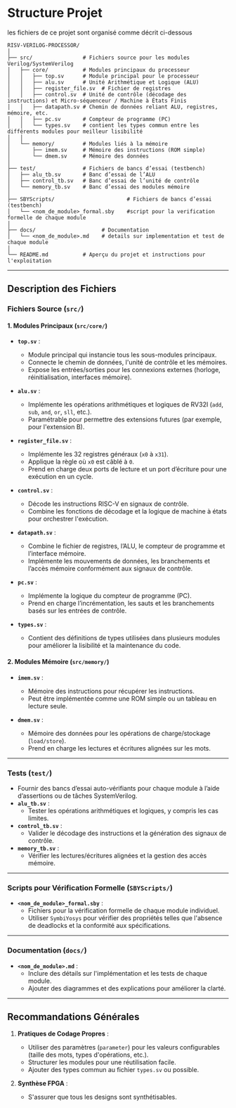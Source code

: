 # Structure Projet
les fichiers de ce projet sont organisé comme décrit ci-dessous

```plaintext
RISV-VERILOG-PROCESSOR/
│
├── src/                # Fichiers source pour les modules Verilog/SystemVerilog
│   ├── core/           # Modules principaux du processeur
│   │   ├── top.sv      # Module principal pour le processeur
│   │   ├── alu.sv      # Unité Arithmétique et Logique (ALU)
│   │   ├── register_file.sv  # Fichier de registres
│   │   ├── control.sv  # Unité de contrôle (décodage des instructions) et Micro-séquenceur / Machine à États Finis
│   │   ├── datapath.sv # Chemin de données reliant ALU, registres, mémoire, etc.
│   │   ├── pc.sv       # Compteur de programme (PC)
│   │   └── types.sv    # contient les types commun entre les différents modules pour meilleur lisibilité
│   │  
│   └── memory/         # Modules liés à la mémoire
│       ├── imem.sv     # Mémoire des instructions (ROM simple)
│       └── dmem.sv     # Mémoire des données
│
├── test/               # Fichiers de bancs d’essai (testbench)
│   ├── alu_tb.sv       # Banc d’essai de l’ALU
│   ├── control_tb.sv   # Banc d’essai de l’unité de contrôle
│   └── memory_tb.sv    # Banc d’essai des modules mémoire
│
├── SBYScripts/                       # Fichiers de bancs d’essai (testbench)
│   └── <nom_de_module>_formal.sby    #script pour la verification formelle de chaque module
│
├── docs/                     # Documentation
│   └── <nom_de_module>.md    # details sur implementation et test de chaque module
│
└── README.md           # Aperçu du projet et instructions pour l'exploitation
```

---

## **Description des Fichiers**

### **Fichiers Source (`src/`)**

#### 1. **Modules Principaux (`src/core/`)**
- **`top.sv`** :
  - Module principal qui instancie tous les sous-modules principaux.
  - Connecte le chemin de données, l'unité de contrôle et les mémoires.
  - Expose les entrées/sorties pour les connexions externes (horloge, réinitialisation, interfaces mémoire).

- **`alu.sv`** :
  - Implémente les opérations arithmétiques et logiques de RV32I (`add`, `sub`, `and`, `or`, `sll`, etc.).
  - Paramétrable pour permettre des extensions futures (par exemple, pour l'extension B).

- **`register_file.sv`** :
  - Implémente les 32 registres généraux (`x0` à `x31`).
  - Applique la règle où `x0` est câblé à `0`.
  - Prend en charge deux ports de lecture et un port d’écriture pour une exécution en un cycle.

- **`control.sv`** :
  - Décode les instructions RISC-V en signaux de contrôle.
  - Combine les fonctions de décodage et la logique de machine à états pour orchestrer l'exécution.

- **`datapath.sv`** :
  - Combine le fichier de registres, l’ALU, le compteur de programme et l’interface mémoire.
  - Implémente les mouvements de données, les branchements et l’accès mémoire conformément aux signaux de contrôle.

- **`pc.sv`** :
  - Implémente la logique du compteur de programme (PC).
  - Prend en charge l’incrémentation, les sauts et les branchements basés sur les entrées de contrôle.

- **`types.sv`** :
  - Contient des définitions de types utilisées dans plusieurs modules pour améliorer la lisibilité et la maintenance du code.


#### 2. **Modules Mémoire (`src/memory/`)**
- **`imem.sv`** :
  - Mémoire des instructions pour récupérer les instructions.
  - Peut être implémentée comme une ROM simple ou un tableau en lecture seule.

- **`dmem.sv`** :
  - Mémoire des données pour les opérations de charge/stockage (`load/store`).
  - Prend en charge les lectures et écritures alignées sur les mots.

---

### **Tests (`test/`)**
- Fournir des bancs d’essai auto-vérifiants pour chaque module à l’aide d’assertions ou de tâches SystemVerilog.
- **`alu_tb.sv`** :
  - Tester les opérations arithmétiques et logiques, y compris les cas limites.
- **`control_tb.sv`** :
  - Valider le décodage des instructions et la génération des signaux de contrôle.
- **`memory_tb.sv`** :
  - Vérifier les lectures/écritures alignées et la gestion des accès mémoire.

---

### **Scripts pour Vérification Formelle (`SBYScripts/`)**
- **`<nom_de_module>_formal.sby`** :
  - Fichiers pour la vérification formelle de chaque module individuel.
  - Utiliser `SymbiYosys` pour vérifier des propriétés telles que l'absence de deadlocks et la conformité aux spécifications.

---

### **Documentation (`docs/`)**
- **`<nom_de_module>.md`** :
  - Inclure des détails sur l'implémentation et les tests de chaque module.
  - Ajouter des diagrammes et des explications pour améliorer la clarté.

---

## **Recommandations Générales**
1. **Pratiques de Codage Propres** :
   - Utiliser des paramètres (`parameter`) pour les valeurs configurables (taille des mots, types d'opérations, etc.).
   - Structurer les modules pour une réutilisation facile.
   - Ajouter des types commun au fichier `types.sv` ou possible.

2. **Synthèse FPGA** :
   - S'assurer que tous les designs sont synthétisables.
